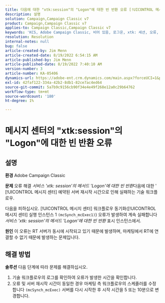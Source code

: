 ```yaml
---
title: 다음에 대한 "xtk:session"의 "Logon"에 대한 빈 반환 오류 [!UICONTROL 메시지 센터]
description: 설명
solution: Campaign,Campaign Classic v7
product: Campaign,Campaign Classic v7
applies-to: Campaign Classic,Campaign Classic v7
keywords: 'KCS, Adobe Campaign Classic, 비어 있음, 로그온, xtk: 세션, 오류, 메시지 센터, 기술 워크플로우'
resolution: Resolution
internal-notes: null
bug: false
article-created-by: Jim Menn
article-created-date: 8/19/2022 6:54:15 AM
article-published-by: Jim Menn
article-published-date: 8/19/2022 7:40:10 AM
version-number: 3
article-number: KA-05406
dynamics-url: https://adobe-ent.crm.dynamics.com/main.aspx?forceUCI=1&pagetype=entityrecord&etn=knowledgearticle&id=bccbb0bb-8b1f-ed11-b83e-0022480866ad
exl-id: 42faf122-334a-42b2-8db1-82ce7ac4ed64
source-git-commit: 5a7b9c9156cb90f34e4e49f268e12a0c29b64762
workflow-type: tm+mt
source-wordcount: '180'
ht-degree: 1%

---
```


# 메시지 센터의 &quot;xtk:session&quot;의 &quot;Logon&quot;에 대한 빈 반환 오류

## 설명


<b>환경</b>
Adobe Campaign Classic

<b>문제</b>
오류 해결 *서비스 &#39;xtk: session&#39;의 메서드 &#39;Logon&#39;에 대한 빈 반환*&#x200B;다음에 대한 &#39; [!UICONTROL 메시지 센터] 예약된 서버 재시작 시간으로 인해 실패하는 기술 워크플로우.

다음을 피하십시오. [!UICONTROL 메시지 센터] 워크플로우 동기화([!UICONTROL 메시지 센터] 실행 인스턴스 1 `(mcSynch_mcExec1)`) 오류가 발생하여 계속 실패합니다 *서비스 &#39;xtk: session&#39;의 메서드 &#39;Logon&#39;에 대한 빈 반환* 표시 인스턴스에서.

<b>원인</b>
이 오류는 RT 서버가 동시에 시작되고 있기 때문에 발생하며, 마케팅에서 RT에 연결할 수 없기 때문에 발생하는 문제입니다.


## 해결 방법


<b>솔루션</b>
다음 단계에 따라 문제를 해결하십시오.

1. 기술 워크플로우의 로그를 확인하여 오류가 발생한 시간을 확인합니다.
2. 오류 및 서버 재시작 시간이 동일한 경우 마케팅 측 워크플로우의 스케줄러를 수정합니다 `(mcSynch_mcExec)` 서버를 다시 시작한 후 시작 시간을 5 또는 10분으로 변경합니다.
